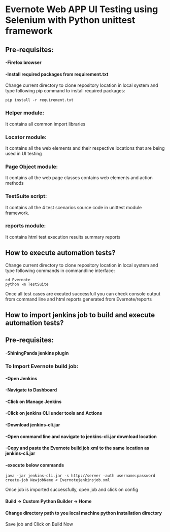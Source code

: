
# Evernote Web APP UI Testing using Selenium with Python unittest framework
## Pre-requisites:
#### -Firefox browser
#### -Install required packages from requirement.txt
Change current directory to clone repository location in local system and type following pip command to install required packages:
```
pip install -r requirement.txt
```
### Helper module:
It contains all common import libraries
### Locator module:
It contains all the web elements and their respective locations that are being used in UI testing
### Page Object module:
It contains all the web page classes contains web elements and action methods
### TestSuite script:
It contains all the 4 test scenarios source code in unittest module framework.
### reports module:
It contains html test execution results summary reports
## How to execute automation tests?
Change current directory to clone repository location in local system and type following commands in commandline interface:
```
cd Evernote
python -m TestSuite
```
Once all test cases are exeuted successfull you can check console output from command line and html reports generated from Evernote/reports

## How to import jenkins job to build and execute automation tests?
## Pre-requisites:
#### -ShiningPanda jenkins plugin 


### To Import Evernote build job:

#### -Open Jenkins
#### -Navigate to Dashboard
#### -Click on Manage Jenkins
#### -Click on jenkins CLI under tools and Actions
#### -Download  jenkins-cli.jar
#### -Open command line and navigate to jenkins-cli.jar download location
#### -Copy and paste the Evernote build job xml to the same location as jenkins-cli.jar
#### -execute below commands
```
java -jar jenkins-cli.jar -s http://server -auth username:password create-job NewjobName < Evernotejenkinsjob.xml
```
Once job is imported successfully, open job and click on config 
#### Build -> Custom Python Builder -> Home
#### Change directory path to you local machine python installation directory

Save job and Click on Build Now

